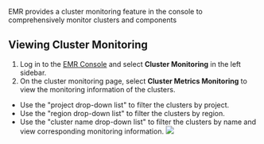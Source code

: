 
EMR provides a cluster monitoring feature in the console to comprehensively monitor clusters and components

## Viewing Cluster Monitoring
1. Log in to the [EMR Console](https://console.cloud.tencent.com/emr) and select **Cluster Monitoring** in the left sidebar.
2. On the cluster monitoring page, select **Cluster Metrics Monitoring** to view the monitoring information of the clusters.
 - Use the "project drop-down list" to filter the clusters by project.
 - Use the "region drop-down list" to filter the clusters by region.
 - Use the "cluster name drop-down list" to filter the clusters by name and view corresponding monitoring information.
 ![](https://main.qcloudimg.com/raw/28b5a685f5e5e1afa03a4f636a24784f.png)

